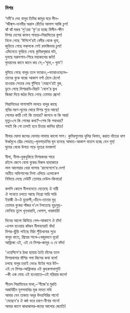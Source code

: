 ### মিশর
‘মমী’র দেহ বালুর তিমির জাদুর ঘরে লীন–  
‘স্ফীঙ্ক্‌স-দানবীর অরাল ঠোঁটের আলাপ আজি চুপ!  
ঝাঁ ঝাঁ মরুর ‘লু’য়ের 'ফু'য়ে হচ্ছে বিলীন-ক্ষীণ  
মিশর দেশের কাফন্‌ পাহাড়–পিরামিতের স্তুপ!  
নিভে গেছে 'ঈশিশে'রই বেদীর থেকে ধূমা,  
জুড়িয়ে গেছে লক্‌লকে সেই রক্তজিভার চুমা!  
এদ্দিনেতে ফুরিয়ে গেছে কুমিরপূজার ঘটা,  
দুলছে মরুমশান-শিরে মহাকালের জটা!  
ঘুমন্তদের কানে কানে কয় সে,–'ঘুমা,– ঘুমা'!  

ঘুমিয়ে গেছে বালুর তলে ফ্যারাও,–ফ্যারাওছেলে–  
তাদের বুকে যাচ্চে আকাশ বর্শা ঠেলে ঠেলে!  
হাওয়ার সেতার দেয় ফুঁপিয়ে 'মেম্ননে'রই বুক,  
ডুবে গেছে মিশররবি–বিরাট 'বেলে'র ভুখ  
জিহ্বা দিয়ে জঠর দিয়ে গেছে তোমার জ্বেলে!  

পিরাপিডের পাশাপাশি লালচে বালুর কাছে  
স্থবির মরণ-ঘুমের ঘোরে মিশর শুয়ে আছে!   
সোনার কাঠি নেই কি তাহার? জাগবে না কি আর!  
মৃত্যু–সে কি শেষের কথা?–শেষ কি শবাধার?  
সবাই কি গো ঢালাই হবে চিতার কালির ছাঁচে!  

নীলার ঘোলা জলের দোলায় লাফায় কালো সাপ। 
কুমিরগুলোর খুলির খিলান, করাত দাঁতের খাপ  
উর্ধ্বমুখে রৌদ্র পোহায়;–ঘুমপাড়ানির ঘুম 
হানছে আঘাত-আকাশ বাতাস হচ্ছে যেন গুম্‌!  
ঘুমের থেকে উপচে পড়ে মৃতের মনস্তাপ!  

নীলা, নীলা–ধুক্‌ধুকিয়ে মিশরকবর পারে  
রইলে জেগে বোবা বুকের বিকল হাহাকারে  
লাল আলেয়ার খেয়া ভাসায় 'রামেসেসে'র দেশ!  
অতীত অভিশাপের নিশা এলিয়ে এলোকেশ  
নিভিয়ে দেছে দেউটি তোমার দেউল-কিনারে!  

কলসি কোলে নীলনদেতে যেতেছে ঐ নারী  
ঐ পথেতে চলতে আছে নিগ্রো সারি সারি  
ইয়াঙ্কী ঐ–ঐ য়ুরোপী,–চীনে-তাতার মুর্  
তোমার বুকের পাঁজর দ’লে টলতেছে হুড়্‌মুড়্‌-  
ফেনিয়ে তুলে খুন্‌খারাবি, খেলাপ, খবরদারি!  

দিনের আলো ঝিমিয়ে গেল–আকাশে ঐ চাঁদ!  
–চপল হাওয়ায় কাঁকন নীলনদেরই বাঁধ!  
মিশর-ছুঁড়ি গাইছে মিঠা শুঁড়িখানার সুরে  
বালুর খাতে, প্রিয়ের সাথে–খেজুরবনে দূরে!  
আফ্রিকা এই, এই যে মিশর–জাদুর এ যে ফাঁদ!  

'ওয়েসিসে'র ঠাণ্ডা ছায়ায় চৈতি চাঁদের তলে  
মিশরবালার বাঁশির গলা কিসের কথা বলে!  
চলছে বালুর চড়াই ভেঙে উটের পরে উট–  
এই যে মিশর–আফ্রিকার এই কুহকপাখাপুট!  
–কী এক মোহ এই হাওয়াতে–এই দরিয়ার জলে!  

শীতল পিরামিডের মাথা,–'গীজে'র মুরতি  
অঙ্কবিহীন যুগসমাধির মূক মমতা মথি  
আবার যেন তাকায় অদূর উদয়গিরির পানে!  
'মেম্নেনে'র ঐ কন্ঠ ভরে চারণ-বীণার গানে!  
আবার জাগে ঝাণ্ডাঝালর–জ্যান্ত আলোর জ্যোতি!  